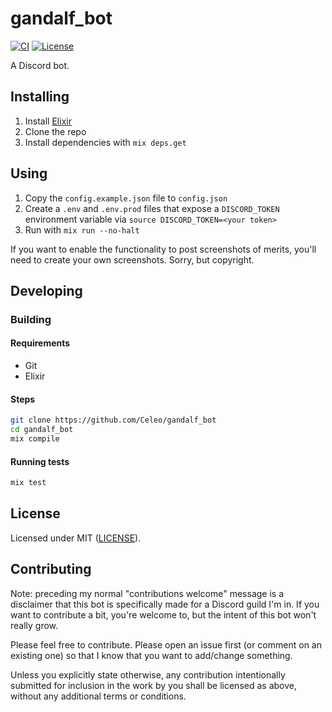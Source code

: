 # gandalf_bot

[![CI](https://github.com/Celeo/gandalf_bot/workflows/CI/badge.svg?branch=master)](https://github.com/Celeo/gandalf_bot/actions?query=workflow%3ACI)
[![License](https://img.shields.io/badge/License-MIT-green)](LICENSE)

A Discord bot.

## Installing

1. Install [Elixir](elixir-lang.org/)
1. Clone the repo
1. Install dependencies with `mix deps.get`

## Using

1. Copy the `config.example.json` file to `config.json`
1. Create a `.env` and `.env.prod` files that expose a `DISCORD_TOKEN` environment variable via `source DISCORD_TOKEN=<your token>`
1. Run with `mix run --no-halt`

If you want to enable the functionality to post screenshots of merits, you'll need to create your own screenshots. Sorry, but copyright.

## Developing

### Building

#### Requirements

* Git
* Elixir

#### Steps

```sh
git clone https://github.com/Celeo/gandalf_bot
cd gandalf_bot
mix compile
```

#### Running tests

```sh
mix test
```

## License

Licensed under MIT ([LICENSE](LICENSE)).

## Contributing

Note: preceding my normal "contributions welcome" message is a disclaimer that this bot is specifically made for a Discord guild I'm in. If you want to contribute a bit, you're welcome to, but the intent of this bot won't really grow.

Please feel free to contribute. Please open an issue first (or comment on an existing one) so that I know that you want to add/change something.

Unless you explicitly state otherwise, any contribution intentionally submitted for inclusion in the work by you shall be licensed as above, without any additional terms or conditions.

